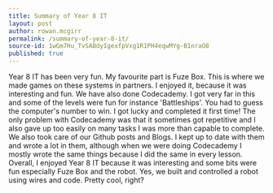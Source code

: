 ```yaml
---
title: Summary of Year 8 IT
layout: post
author: rowan.mcgirr
permalink: /summary-of-year-8-it/
source-id: 1wGm7Hu_TvSABdyIgexfpVxg1R1PH4eqwMYg-B1nraO8
published: true
---
```

Year 8 IT has been very fun. My favourite part is Fuze Box. This is where we made games on these systems in partners. I enjoyed it, because it was interesting and fun. We have also done Codecademy. I got very far in this and some of the levels were fun for instance 'Battleships'. You had to guess the computer's number to win. I got lucky and completed it first time! The only problem with Codecademy was that it sometimes got repetitive and I also gave up too easily on many tasks I was more than capable to complete. We also took care of our Github posts and Blogs. I kept up to date with them and wrote a lot in them, although when we were doing Codecademy I mostly wrote the same things because I did the same in every lesson. Overall, I enjoyed Year 8 IT because it was interesting and some bits were fun especially Fuze Box and the robot. Yes, we built and controlled a robot using wires and code. Pretty cool, right?

